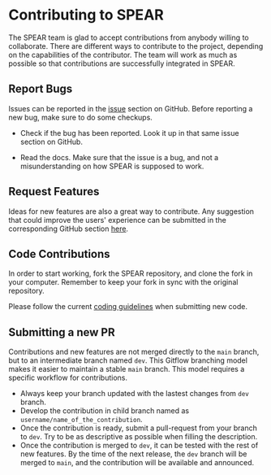 # Contributing to SPEAR

The SPEAR team is glad to accept contributions from anybody willing to collaborate. There are different ways to contribute to the project, depending on the capabilities of the contributor. The team will work as much as possible so that contributions are successfully integrated in SPEAR.

## Report Bugs

Issues can be reported in the [issue](https://github.com/isl-org/spear/issues) section on GitHub. Before reporting a new bug, make sure to do some checkups.

- Check if the bug has been reported. Look it up in that same issue section on GitHub.

- Read the docs. Make sure that the issue is a bug, and not a misunderstanding on how SPEAR is supposed to work.

## Request Features

Ideas for new features are also a great way to contribute. Any suggestion that could improve the users' experience can be submitted in the corresponding GitHub section [here](https://github.com/isl-org/spear/issues).

## Code Contributions

In order to start working, fork the SPEAR repository, and clone the fork in your computer. Remember to keep your fork in sync with the original repository.

Please follow the current [coding guidelines](https://github.com/isl-org/spear/blob/main/docs/coding_guidelines.md) when submitting new code.

## Submitting a new PR

Contributions and new features are not merged directly to the `main` branch, but to an intermediate branch named `dev`. This Gitflow branching model makes it easier to maintain a stable `main` branch. This model requires a specific workflow for contributions.

- Always keep your branch updated with the lastest changes from `dev` branch.
- Develop the contribution in child branch named as `username/name_of_the_contribution`.
- Once the contribution is ready, submit a pull-request from your branch to `dev`. Try to be as descriptive as possible when filling the description.
- Once the contribution is merged to `dev`, it can be tested with the rest of new features. By the time of the next release, the `dev` branch will be merged to `main`, and the contribution will be available and announced.
